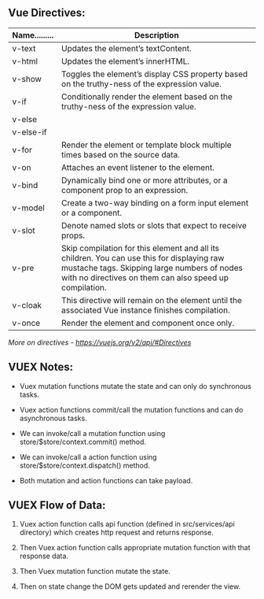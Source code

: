 ## Vue Directives:

| Name......... | Description                        |
|---------------|------------------------------------|
| v-text	      | Updates the element’s textContent. |
| v-html	      | Updates the element’s innerHTML.   |
| v-show	      | Toggles the element’s display CSS property based on the truthy-ness of the expression value. |
| v-if	        | Conditionally render the element based on the truthy-ness of the expression value. |
| v-else	      | |
| v-else-if	    | |
| v-for	        | Render the element or template block multiple times based on the source data. |
| v-on	        | Attaches an event listener to the element. |
| v-bind	      | Dynamically bind one or more attributes, or a component prop to an expression. |
| v-model	      | Create a two-way binding on a form input element or a component. |
| v-slot	      | Denote named slots or slots that expect to receive props. |
| v-pre	        | Skip compilation for this element and all its children. You can use this for displaying raw mustache tags. Skipping large numbers of nodes with no directives on them can also speed up compilation. |
| v-cloak	      | This directive will remain on the element until the associated Vue instance finishes compilation. |
| v-once	      | Render the element and component once only. |

_More on directives - https://vuejs.org/v2/api/#Directives_

## VUEX Notes:

- Vuex mutation functions mutate the state and can only do synchronous tasks.

- Vuex action functions commit/call the mutation functions and can do asynchronous tasks.

- We can invoke/call a mutation function using store/$store/context.commit() method.

- We can invoke/call a action function using store/$store/context.dispatch() method.

- Both mutation and action functions can take payload.

## VUEX Flow of Data:

1. Vuex action function calls api function (defined in src/services/api directory) which creates http request and returns response. 

2. Then Vuex action function calls appropriate mutation function with that response data. 

3. Then Vuex mutation function mutate the state.

4. Then on state change the DOM gets updated and rerender the view.